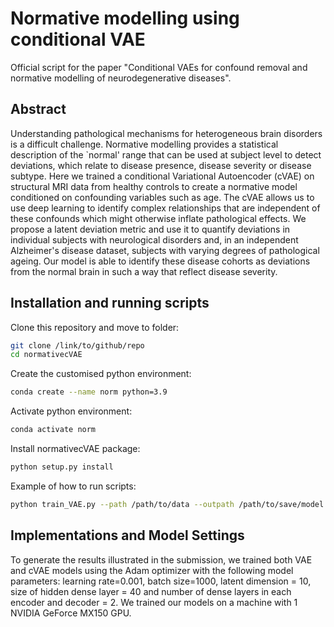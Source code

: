 # Normative modelling using conditional VAE

Official script for the paper "Conditional VAEs for confound removal and normative modelling of neurodegenerative diseases".

## Abstract 

Understanding pathological mechanisms for heterogeneous brain disorders is a difficult challenge. Normative modelling provides a statistical description of the `normal' range that can be used at subject level to detect deviations, which relate to disease presence, disease severity or disease subtype. Here we trained a conditional Variational Autoencoder (cVAE) on structural MRI data from healthy controls to create a normative model conditioned on confounding variables such as age. The cVAE allows us to use deep learning to identify complex relationships that are independent of these confounds which might otherwise inflate pathological effects. We propose a latent deviation metric and use it to quantify deviations in individual subjects with neurological disorders and, in an independent Alzheimer's disease dataset, subjects with varying degrees of pathological ageing. Our model is able to identify these disease cohorts as deviations from the normal brain in such a way that reflect disease severity. 

## Installation and running scripts

Clone this repository and move to folder:
```bash
git clone /link/to/github/repo
cd normativecVAE
```

Create the customised python environment:
```bash
conda create --name norm python=3.9
```

Activate python environment:
```bash
conda activate norm
```

Install normativecVAE package:
```bash
python setup.py install
```

Example of how to run scripts:
```bash
python train_VAE.py --path /path/to/data --outpath /path/to/save/model
```

## Implementations and Model Settings

To generate the results illustrated in the submission, we trained both VAE and cVAE models using the Adam optimizer with the following model parameters: learning rate=0.001, batch size=1000, latent dimension = 10, size of hidden dense layer = 40 and number of dense layers in each encoder and decoder = 2. We trained our models on a machine with 1 NVIDIA GeForce MX150 GPU.



